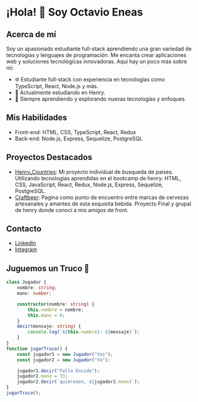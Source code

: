 # ¡Hola! 👋 Soy Octavio Eneas

## Acerca de mí

Soy un apasionado estudiante full-stack aprendiendo una gran variedad de tecnologías y lenguajes de programación. 
Me encanta crear aplicaciones web y soluciones tecnológicas innovadoras. Aquí hay un poco más sobre mí:

- 🌐 Estudiante full-stack con experiencia en tecnologías como TypeScript, React, Node.js y más.
- 💛 Actualmente estudiando en Henry.
- 🚀 Siempre aprendiendo y explorando nuevas tecnologías y enfoques.

## Mis Habilidades

- Front-end: HTML, CSS, TypeScript, React, Redux
- Back-end: Node.js, Express, Sequelize, PostgreSQL

## Proyectos Destacados

- [Henry_Countries](https://github.com/OctavioLavarello/Countries_Lavarello): Mi proyecto individual de busqueda de paises. Utilizando tecnologias aprendidas en el bootcamp de henry: HTML, CSS, JavaScript, React, Redux, Node.js, Express, Sequelize, PostgreSQL. 
- [Craftbeer](https://github.com/OctavioLavarello/CraftBeer): Pagina como punto de encuentro entre marcas de cervezas artesanales y amantes de esta exquisita bebida. Proyecto Final y grupal de henry donde conoci a mis amigos de front.

## Contacto

- [LinkedIn](https://www.linkedin.com/in/octavio-lavarello-175342271/)
- [Intagram](https://www.instagram.com/octavio_lavarello/)

## Juguemos un Truco 🧉

```ts
class Jugador {
    nombre: string;
    mano: number;

    constructor(nombre: string) {
        this.nombre = nombre;
        this.mano = 0;
    }
    decir(mensaje: string) {
        console.log(`${this.nombre}: ${mensaje}`);
    }
}
function jugarTruco() {
    const jugador1 = new Jugador("Vos");
    const jugador2 = new Jugador("Yo");

    jugador1.decir("Falta Envido");
    jugador2.mano = 33;
    jugador2.decir(`quieroooo, ${jugador2.mano}`);
}
jugarTruco();
